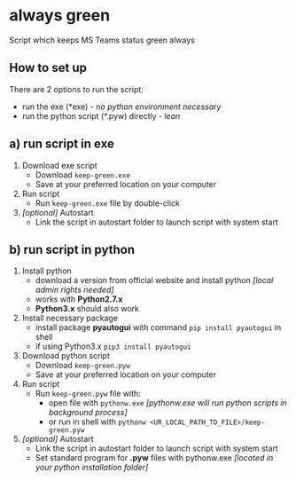 # always green
Script which keeps MS Teams status green always

## How to set up
There are 2 options to run the script:
- run the exe (*exe) _- no python environment necessary_
- run the python script (*.pyw) directly _- lean_

## a) run script in exe
1. Download exe script
    - Download `keep-green.exe`
    - Save at your preferred location on your computer
2. Run script
    - Run `keep-green.exe` file by double-click
3. _[optional]_ Autostart 
    - Link the script in autostart folder to launch script with system start

## b) run script in python
1. Install python
    - download a version from official website and install python _[local admin rights needed]_
    - works with **Python2.7.x**
    - **Python3.x** should also work
2. Install necessary package
    - install package **pyautogui** with command `pip install pyautogui` in shell
    - if using Python3.x `pip3 install pyautogui`
3. Download python script
    - Download `keep-green.pyw`
    - Save at your preferred location on your computer
4. Run script
    - Run `keep-green.pyw` file with: 
      - open file with `pythonw.exe` _[pythonw.exe will run python scripts in background process]_
      - or run in shell with `pythonw <UR_LOCAL_PATH_TO_FILE>/keep-green.pyw`
5. _[optional]_ Autostart 
   - Link the script in autostart folder to launch script with system start
   - Set standard program for **.pyw** files with pythonw.exe _[located in your python installation folder]_
   


